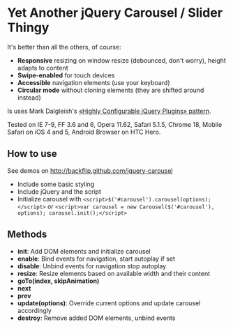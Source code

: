 # Yet Another jQuery Carousel / Slider Thingy

It's better than all the others, of course:

* **Responsive** resizing on window resize (debounced, don't worry), height adapts to content
* **Swipe-enabled** for touch devices
* **Accessible** navigation elements (use your keyboard)
* **Circular mode** without cloning elements (they are shifted around instead)

Is uses Mark Dalgleish's [«Highly Configurable jQuery Plugins» pattern](http://markdalgleish.com/2011/05/creating-highly-configurable-jquery-plugins/).

Tested on IE 7-9, FF 3.6 and 6, Opera 11.62, Safari 5.1.5, Chrome 18, Mobile Safari on iOS 4 and 5, Android Browser on HTC Hero.

## How to use

See demos on http://backflip.github.com/jquery-carousel

* Include some basic styling
* Include jQuery and the script
* Initialize carousel with `<script>$('#carousel').carousel(options);</script>` or `<script>var carousel = new Carousel($('#carousel'), options); carousel.init();</script>`

## Methods

* **init**: Add DOM elements and initialize carousel
* **enable**: Bind events for navigation, start autoplay if set
* **disable**: Unbind events for navigation stop autoplay
* **resize**: Resize elements based on available width and their content
* **goTo(index, skipAnimation)**
* **next**
* **prev**
* **update(options)**: Override current options and update carousel accordingly
* **destroy**: Remove added DOM elements, unbind events